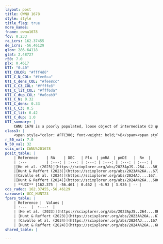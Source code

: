 ```yaml
---
layout: post
title: CWNU 1678
style: style
title_flag: true
more_names: 
fname: cwnu1678
fov: 0.233
ra_icrs: 162.37455
de_icrs: -56.46129
glon: 286.64118
glat: 2.48727
r50: 7.0
plx: 0.4617
UTI: "0.40"
UTI_COLOR: "#fff4d6"
UTI_C_N_COL: "#fee6ca"
UTI_C_dens_COL: "#fee8cc"
UTI_C_C3_COL: "#ffffe8"
UTI_C_lit_COL: "#fff6da"
UTI_C_dup_COL: "#a6cab9"
UTI_C_N: 0.32
UTI_C_dens: 0.33
UTI_C_C3: 0.5
UTI_C_lit: 0.42
UTI_C_dup: 1.0
UTI_summary: |
    CWNU 1678 is a poorly populated, loose object of intermediate C3 quality. It was recently reported in the literature.
class3: |
    <span style="color: #FFC300; font-weight: bold;">B</span><span style="color: #FFC300; font-weight: bold;">B</span>
r_50_val: 7.0
N_50_val: 32
scix_url: CWNU%201678
posit_table: |
    | Reference    | RA    | DEC   | Plx  | pmRA  | pmDE   |  Rv  |
    | :---         | :---: | :---: | :---: | :---: | :---: | :---: |
    |[He et al. (2023)](https://scixplorer.org/abs/2023ApJS..264....8H) | 162.373 | -56.486 | 0.463 | -6.93 | 3.915 | -- |
    |[Hunt & Reffert (2023)](https://scixplorer.org/abs/2023A%26A...673A.114H) | 162.403 | -56.463 | 0.465 | -6.864 | 3.96 | -22.798 |
    |[Cavallo et al. (2024)](https://scixplorer.org/abs/2024AJ....167...12C) | 162.291 | -56.485 | 0.465 | -- | -- | -- |
    |[Hunt & Reffert (2024)](https://scixplorer.org/abs/2024A%26A...686A..42H) | 162.403 | -56.463 | 0.465 | -6.864 | 3.96 | -22.798 |
    | **UCC** |162.375 | -56.461 | 0.462 | -6.93 | 3.936 | -- | 
cds_radec: 162.37455,-56.46129
carousel: UCC_HUNT23
fpars_table: |
    | Reference |  Values |
    | :---  |  :---:  |
    | [He et al. (2023)](https://scixplorer.org/abs/2023ApJS..264....8H) | `A0=1.45, m-M=11.5, logAge=8.55` |
    | [Hunt & Reffert (2023)](https://scixplorer.org/abs/2023A%26A...673A.114H) | `AV50=1.162, diffAV50=0.587, MOD50=11.506, logAge50=8.025` |
    | [Cavallo et al. (2024)](https://scixplorer.org/abs/2024AJ....167...12C) | `AV50=1.46, dMod50=11.41, logAge50=8.05, [Fe/H]50=-0.09` |
    | [Hunt & Reffert (2024)](https://scixplorer.org/abs/2024A%26A...686A..42H) | `MassJ=179.951` |
shared_table: |
    
---
```

